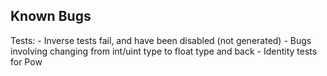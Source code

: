 ## Known Bugs ##
Tests: 
	- Inverse tests fail, and have been disabled (not generated)
	- Bugs involving changing from int/uint type to float type and back
		- Identity tests for Pow